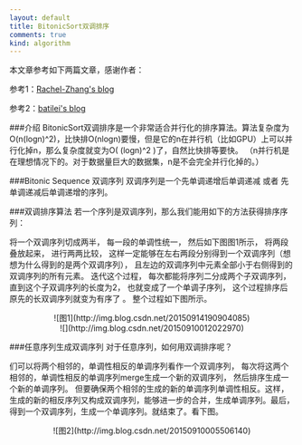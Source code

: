 ```yaml
---
layout: default
title: BitonicSort双调排序
comments: true
kind: algorithm
---
```

本文章参考如下两篇文章，感谢作者：

参考1：[Rachel-Zhang's blog](http://blog.csdn.net/abcjennifer/article/details/47110991)

参考2：[batilei's blog](http://blog.csdn.net/tspatial_thunder/article/details/7089501)

###介绍
BitonicSort双调排序是一个非常适合并行化的排序算法。算法复杂度为O(n(logn)^2)，比快排O(nlogn)要慢，但是它的n在并行机（比如GPU）上可以并行化掉n，那么复杂度就变为O( (logn)^2 )了，自然比快排等要快。
（n并行机是在理想情况下的。对于数据量巨大的数据集，n是不会完全并行化掉的。）

###Bitonic Sequence 双调序列
双调序列是一个先单调递增后单调递减 或者 先单调递减后单调递增的序列。

###双调排序算法
若一个序列是双调序列，那么我们能用如下的方法获得排序序列：

将一个双调序列切成两半， 每一段的单调性统一， 然后如下图图1所示， 将两段叠放起来， 进行两两比较， 这样一定能够在左右两段分别得到一个双调序列（想想为什么得到的是两个双调序列）， 且左边的双调序列中元素全部小于右侧得到的双调序列的所有元素。 迭代这个过程， 每次都能将序列二分成两个子双调序列， 直到这个子双调序列的长度为2， 也就变成了一个单调子序列， 这个过程排序后原先的长双调序列就变为有序了 。 整个过程如下图所示。

<center>![图1](http://img.blog.csdn.net/20150914190904085)</center>

<center>![](http://img.blog.csdn.net/20150910012022970)</center>

###任意序列生成双调序列
对于任意序列，如何用双调排序呢？

们可以将两个相邻的，单调性相反的单调序列看作一个双调序列， 每次将这两个相邻的，单调性相反的单调序列merge生成一个新的双调序列， 然后排序生成一个新的单调序列。
但要确保两个相邻的生成的新的单调序列单调性相反。这样，生成的新的相反序列又构成双调序列，能够进一步的合并，生成单调序列。最后，得到一个双调序列，生成一个单调序列。就结束了。看下图。

<center>![图2](http://img.blog.csdn.net/20150910005506140)</center>

